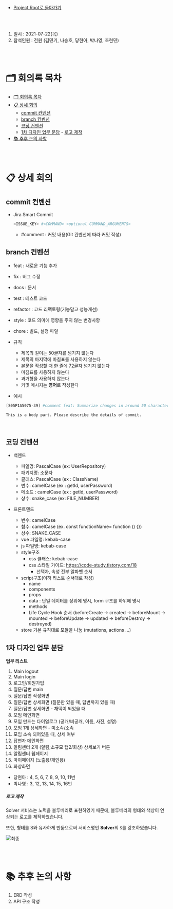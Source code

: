 - [Project Root로 돌아가기](../../README.md)

<br><br>

1. 일시 : 2021-07-22(목)
2. 참석인원 : 전원 (김민기, 나승호, 당현아, 박나영, 조현민)

<br><br>

# 🗂 회의록 목차

- [🗂 회의록 목차](#-회의록-목차)
- [📋 상세 회의](#-상세-회의)
  - [commit 컨벤션](#commit-컨벤션)
  - [branch 컨벤션](#branch-컨벤션)
  - [코딩 컨벤션](#코딩-컨벤션)
  - [1차 디자인 업무 분담](#1차-디자인-업무-분담)
        - [로고 제작](#로고-제작)
- [📚 추후 논의 사항](#-추후-논의-사항)


<br><br>

# 📋 상세 회의

## commit 컨벤션

- Jira Smart Commit

  ```bash
  <ISSUE_KEY> #<COMMAND> <optional COMMAND_ARGUMENTS>
  ```

  - \#comment : 커밋 내용(Git 컨벤션에 따라 커밋 작성)

## branch 컨벤션

  - feat : 새로운 기능 추가
  - fix : 버그 수정
  - docs : 문서
  - test : 테스트 코드
  - refactor : 코드 리팩토링(기능말고 성능개선)
  - style : 코드 의미에 영향을 주지 않는 변경사항
  - chore : 빌드, 설정 파일

- 규칙

  - 제목의 길이는 50글자를 넘기지 않는다
  - 제목의 마지막에 마침표를 사용하지 않는다
  - 본문을 작성할 때 한 줄에 72글자 넘기지 않는다
  - 마침표를 사용하지 않는다
  - 과거형을 사용하지 않는다
  - 커밋 메시지는 **영어**로 작성한다

- 예시

```bash
[S05P1A5075-39] #comment feat: Summarize changes in around 50 characters or less

This is a body part. Please describe the details of commit.
```

<br>

## 코딩 컨벤션

- 백엔드
  - 파일명: PascalCase (ex: UserRepository)
  - 패키지명: 소문자
  - 클래스: PascalCase (ex : ClassName)
  - 변수: camelCase (ex : getId, userPassword)
  - 메소드 : camelCase (ex : getId, userPassword)
  - 상수: snake_case (ex: FILE_NUMBER)

- 프론트엔드
  - 변수: camelCase
  - 함수: camelCase (ex. const functionName= function () {})
  - 상수: SNAKE_CASE
  - vue 파일명: kebab-case
  - js 파일명: kebab-case
  - style구조
    - css 클래스: kebab-case
    - css 스타일 가이드:  https://code-study.tistory.com/18
      - 선택자, 속성 전부 알파벳 순서
  - script구조(이하 리스트 순서대로 작성)
    - name
    - components
    - props
    - data : 단일 데이터를 상위에 명시,  form 구조를 하위에 명시
    - methods
    - Life Cycle Hook 순서 (beforeCreate → created → beforeMount → mounted → beforeUpdate → updated → beforeDestroy → destroyed)
  - store 기본 규칙대로 모듈을 나눔 (mutations, actions ...)

## 1차 디자인 업무 분담

**업무 리스트**

1. Main logout
2. Main login
3. 로그인/회원가입
4. 질문/답변 main 
5. 질문/답변 작성화면 
6. 질문/답변 상세화면 (질문만 있을 때, 답변까지 있을 때)
7. 질문/답변 상세화면 - 채택이 되었을 때
8. 모임 메인화면
9. 모임 만드는 다이얼로그 (공개/비공개, 이름, 사진, 설명)
10. 모임 1개 상세화면 - 미소속/소속
11. 모임 소속 되어있을 때, 상세 여부
12. 답변자 메인화면
13. 알림센터 2개 (알림;소규모 탭2/화상) 상세보기 버튼
14. 알림센터 웹페이지
15. 마이페이지 (노출용/개인용) 
16. 화상화면

- 당현아 : 4, 5, 6, 7, 8, 9, 10, 11번
- 박나영 : 3, 12, 13, 14, 15, 16번



##### 로고 제작

Solver 서비스는 노력을 블루베리로 표현하였기 때문에, 블루베리의 형태와 색상이 연상되는 로고를 제작하였습니다.

또한, 형태를 S와 유사하게 만듦으로써 서비스명인 **Solver**의 `S`를 강조하였습니다.

![최종](https://user-images.githubusercontent.com/77482972/126649201-97bc01b8-dc58-4d0f-92ee-dcb9400f1ee2.png)

<br><br>

# 📚 추후 논의 사항

1. ERD 작성
2. API 구조 작성
